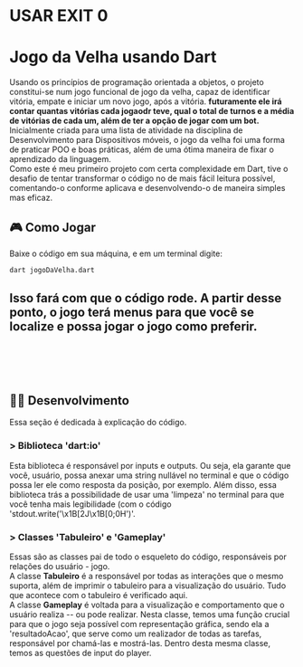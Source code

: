 # USAR EXIT 0

# Jogo da Velha usando Dart
Usando os princípios de programação orientada a objetos, o projeto constitui-se num jogo funcional de jogo da velha, capaz de identificar vitória, empate e iniciar um novo jogo, após a vitória. **futuramente ele irá contar quantas vitórias cada jogaodr teve, qual o total de turnos e a média de vitórias de cada um, além de ter a opção de jogar com um bot.** <br>
Inicialmente criada para uma lista de atividade na disciplina de Desenvolvimento para Dispositivos móveis, o jogo da velha foi uma forma de praticar POO e boas práticas, além de uma ótima maneira de fixar o aprendizado da linguagem. <br>
Como este é meu primeiro projeto com certa complexidade em Dart, tive o desafio de tentar transformar o código no de mais fácil leitura possível, comentando-o conforme aplicava e desenvolvendo-o de maneira simples mas eficaz.

## 🎮 Como Jogar
Baixe o código em sua máquina, e em um terminal digite:
```bash
dart jogoDaVelha.dart
```
Isso fará com que o código rode. A partir desse ponto, o jogo terá menus para que você se localize e possa jogar o jogo como preferir.<br><br>
---
<br><br>
## 👨‍💻 Desenvolvimento
Essa seção é dedicada à explicação do código. <br>

### > Biblioteca 'dart:io'
Esta biblioteca é responsável por inputs e outputs. Ou seja, ela garante que você, usuário, possa anexar uma string nullável no terminal e que o código possa ler ele como resposta da posição, por exemplo. Além disso, essa biblioteca trás a possibilidade de usar uma 'limpeza' no terminal para que você tenha mais legibilidade (com o código 'stdout.write('\x1B[2J\x1B[0;0H')'.

### > Classes 'Tabuleiro' e 'Gameplay'
Essas são as classes pai de todo o esqueleto do código, responsáveis por relações do usuário - jogo. <br>
A classe **Tabuleiro** é a responsável por todas as interações que o mesmo suporta, além de imprimir o tabuleiro para a visualização do usuário. Tudo que acontece com o tabuleiro é verificado aqui. <br>
A classe **Gameplay** é voltada para a visualização e comportamento que o usuário realiza -- ou pode realizar. Nesta classe, temos uma função crucial para que o jogo seja possível com representação gráfica, sendo ela a 'resultadoAcao', que serve como um realizador de todas as tarefas, responsável por chamá-las e mostrá-las. Dentro desta mesma classe, temos as questões de input do player.
